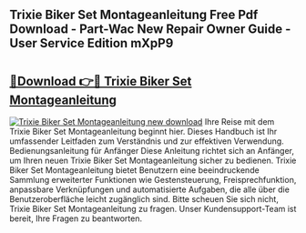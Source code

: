 ## Trixie Biker Set Montageanleitung Free Pdf Download - Part-Wac New Repair Owner Guide - User Service Edition mXpP9

# <h2><a href="http://df8i6j6.blite.top/?on=Trixie+Biker+Set+Montageanleitung">🔗Download 👉🔴 Trixie Biker Set Montageanleitung</a></h2>

[![Trixie Biker Set Montageanleitung new download](https://i.imgur.com/lujVjoI.png)](http://df8i6j6.blite.top/?on=Trixie+Biker+Set+Montageanleitung)
Ihre Reise mit dem Trixie Biker Set Montageanleitung beginnt hier. Dieses Handbuch ist Ihr umfassender Leitfaden zum Verständnis und zur effektiven Verwendung. Bedienungsanleitung für Anfänger Diese Anleitung richtet sich an Anfänger, um Ihren neuen Trixie Biker Set Montageanleitung sicher zu bedienen. Trixie Biker Set Montageanleitung bietet Benutzern eine beeindruckende Sammlung erweiterter Funktionen wie Gestensteuerung, Freisprechfunktion, anpassbare Verknüpfungen und automatisierte Aufgaben, die alle über die Benutzeroberfläche leicht zugänglich sind. Bitte scheuen Sie sich nicht, Trixie Biker Set Montageanleitung zu fragen. Unser Kundensupport-Team ist bereit, Ihre Fragen zu beantworten.
